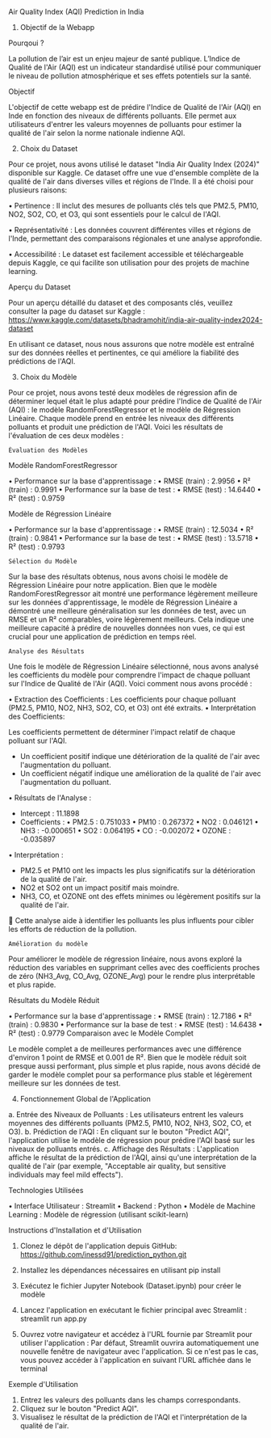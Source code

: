 Air Quality Index (AQI) Prediction in India


1.	Objectif de la Webapp

Pourqoui ?

La pollution de l’air est un enjeu majeur de santé publique. L’Indice de Qualité de l'Air (AQI) est un indicateur standardisé utilisé pour communiquer le niveau de pollution atmosphérique et ses effets potentiels sur la santé.

Objectif

L'objectif de cette webapp est de prédire l'Indice de Qualité de l'Air (AQI) en Inde en fonction des niveaux de différents polluants. Elle permet aux utilisateurs d'entrer les valeurs moyennes de polluants pour estimer la qualité de l'air selon la norme nationale indienne AQI.


2.	Choix du Dataset

Pour ce projet, nous avons utilisé le dataset "India Air Quality Index (2024)" disponible sur Kaggle. Ce dataset offre une vue d'ensemble complète de la qualité de l'air dans diverses villes et régions de l'Inde. Il a été choisi pour plusieurs raisons:

•	Pertinence : Il inclut des mesures de polluants clés tels que PM2.5, PM10, NO2, SO2, CO, et O3, qui sont essentiels pour le calcul de l'AQI.

•	Représentativité : Les données couvrent différentes villes et régions de l'Inde, permettant des comparaisons régionales et une analyse approfondie.

•	Accessibilité : Le dataset est facilement accessible et téléchargeable depuis Kaggle, ce qui facilite son utilisation pour des projets de machine learning.

Aperçu du Dataset

Pour un aperçu détaillé du dataset et des composants clés, veuillez consulter la page du dataset sur Kaggle : https://www.kaggle.com/datasets/bhadramohit/india-air-quality-index2024-dataset 

En utilisant ce dataset, nous nous assurons que notre modèle est entraîné sur des données réelles et pertinentes, ce qui améliore la fiabilité des prédictions de l'AQI.



3.	Choix du Modèle

Pour ce projet, nous avons testé deux modèles de régression afin de déterminer lequel était le plus adapté pour prédire l'Indice de Qualité de l'Air (AQI) : le modèle RandomForestRegressor et le modèle de Régression Linéaire. Chaque modèle prend en entrée les niveaux des différents polluants et produit une prédiction de l'AQI.
Voici les résultats de l'évaluation de ces deux modèles :

 	Évaluation des Modèles

Modèle RandomForestRegressor

•	Performance sur la base d'apprentissage :
•	RMSE (train) : 2.9956
•	R² (train) : 0.9991
•	Performance sur la base de test :
•	RMSE (test) : 14.6440
•	R² (test) : 0.9759

Modèle de Régression Linéaire

•	Performance sur la base d'apprentissage :
•	RMSE (train) : 12.5034
•	R² (train) : 0.9841
•	Performance sur la base de test :
•	RMSE (test) : 13.5718
•	R² (test) : 0.9793
 	
    Sélection du Modèle

Sur la base des résultats obtenus, nous avons choisi le modèle de Régression Linéaire pour notre application. Bien que le modèle RandomForestRegressor ait montré une performance légèrement meilleure sur les données d'apprentissage, le modèle de Régression Linéaire a démontré une meilleure généralisation sur les données de test, avec un RMSE et un R² comparables, voire légèrement meilleurs. Cela indique une meilleure capacité à prédire de nouvelles données non vues, ce qui est crucial pour une application de prédiction en temps réel.
 	
    Analyse des Résultats

Une fois le modèle de Régression Linéaire sélectionné, nous avons analysé les coefficients du modèle pour comprendre l'impact de chaque polluant sur l'Indice de Qualité de l'Air (AQI). Voici comment nous avons procédé :

•	Extraction des Coefficients : Les coefficients pour chaque polluant (PM2.5, PM10, NO2, NH3, SO2, CO, et O3) ont été extraits.
•	Interprétation des Coefficients:

Les coefficients permettent de déterminer l'impact relatif de chaque polluant sur l'AQI.
-	Un coefficient positif indique une détérioration de la qualité de l'air avec l'augmentation du polluant.
-	Un coefficient négatif indique une amélioration de la qualité de l'air avec l'augmentation du polluant.

•	Résultats de l'Analyse :
-	Intercept : 11.1898
-	Coefficients :
•	PM2.5 : 0.751033
•	PM10 : 0.267372
•	NO2 : 0.046121
•	NH3 : -0.000651
•	SO2 : 0.064195
•	CO : -0.002072
•	OZONE : -0.035897

•	Interprétation :
-	PM2.5 et PM10 ont les impacts les plus significatifs sur la détérioration de la qualité de l'air.
-	NO2 et SO2 ont un impact positif mais moindre.
-	NH3, CO, et OZONE ont des effets minimes ou légèrement positifs sur la qualité de l'air.

	Cette analyse aide à identifier les polluants les plus influents pour cibler les efforts de réduction de la pollution.

 	Amélioration du modèle

Pour améliorer le modèle de régression linéaire, nous avons exploré la réduction des variables en supprimant celles avec des coefficients proches de zéro (NH3_Avg, CO_Avg, OZONE_Avg) pour le rendre plus interprétable et plus rapide.

Résultats du Modèle Réduit

•	Performance sur la base d'apprentissage :
•	RMSE (train) : 12.7186
•	R² (train) : 0.9830
•	Performance sur la base de test :
•	RMSE (test) : 14.6438
•	R² (test) : 0.9779
Comparaison avec le Modèle Complet

Le modèle complet a de meilleures performances avec une différence d'environ 1 point de RMSE et 0.001 de R². Bien que le modèle réduit soit presque aussi performant, plus simple et plus rapide, nous avons décidé de garder le modèle complet pour sa performance plus stable et légèrement meilleure sur les données de test.


4.	Fonctionnement Global de l'Application


a.  Entrée des Niveaux de Polluants : Les utilisateurs entrent les valeurs moyennes des différents polluants (PM2.5, PM10, NO2, NH3, SO2, CO, et O3).
b.	Prédiction de l'AQI : En cliquant sur le bouton "Predict AQI", l'application utilise le modèle de régression pour prédire l'AQI basé sur les niveaux de polluants entrés.
c.	Affichage des Résultats : L'application affiche le résultat de la prédiction de l'AQI, ainsi qu'une interprétation de la qualité de l'air (par exemple, "Acceptable air quality, but sensitive individuals may feel mild effects").


Technologies Utilisées

•	Interface Utilisateur : Streamlit
•	Backend : Python
•	Modèle de Machine Learning : Modèle de régression (utilisant scikit-learn)

Instructions d'Installation et d'Utilisation

1.	Clonez le dépôt de l'application depuis GitHub: 
    https://github.com/inessd91/prediction_python.git

2.	Installez les dépendances nécessaires en utilisant pip install
3.  Exécutez le fichier Jupyter Notebook (Dataset.ipynb) pour créer le modèle 
4.	Lancez l'application en exécutant le fichier principal avec Streamlit : streamlit run app.py 
5.	Ouvrez votre navigateur et accédez à l'URL fournie par Streamlit pour utiliser l'application : Par défaut, Streamlit ouvrira automatiquement une nouvelle fenêtre de navigateur avec l'application. Si ce n'est pas le cas, vous pouvez accéder à l'application en suivant l'URL affichée dans le terminal

Exemple d'Utilisation

1.	Entrez les valeurs des polluants dans les champs correspondants.
2.	Cliquez sur le bouton "Predict AQI".
3.	Visualisez le résultat de la prédiction de l'AQI et l'interprétation de la qualité de l'air.




